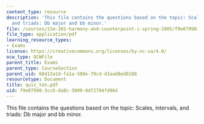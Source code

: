 ```yaml
---
content_type: resource
description: 'This file contains the questions based on the topic: Scales, intervals,
  and triads: Db major and bb minor.'
file: /courses/21m-301-harmony-and-counterpoint-i-spring-2005/f9e079903ccbda8c30090df2704fd964_quiz_ten.pdf
file_type: application/pdf
learning_resource_types:
- Exams
license: https://creativecommons.org/licenses/by-nc-sa/4.0/
ocw_type: OCWFile
parent_title: Exams
parent_type: CourseSection
parent_uid: 68d13a1d-fa1a-588e-79cd-d3aad0ed0188
resourcetype: Document
title: quiz_ten.pdf
uid: f9e07990-3ccb-da8c-3009-0df2704fd964
---
```

This file contains the questions based on the topic: Scales, intervals, and triads: Db major and bb minor.